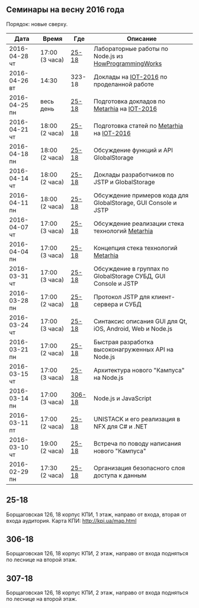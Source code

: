 ## Семинары на весну 2016 года

Порядок: новые сверху.

| Дата          | Время | Где              | Описание   |
|---            |---    |---               |---         |
| 2016-04-28 чт | 17:00 (3 часа) | [25-18](#207-18)   | Лабораторные работы по Node.js из [HowProgrammingWorks](https://github.com/HowProgrammingWorks) |
| 2016-04-26 вт | 14:30 | 323-18 | Доклады на [IOT-2016](http://fiot.kpi.ua/?page_id=5939) по проделанной работе |
| 2016-04-25 пн | весь день | [25-18](#25-18) | Подготовка докладов по [Metarhia](https://github.com/metarhia) на [IOT-2016](http://fiot.kpi.ua/?page_id=5939) |
| 2016-04-21 чт | 18:00 (2 часа) | [25-18](#25-18)   | Подготовка статей по [Metarhia](https://github.com/metarhia) на [IOT-2016](http://fiot.kpi.ua/?page_id=5939) |
| 2016-04-18 пн | 18:00 (2 часа) | [25-18](#25-18)   | Обсуждение функций и API GlobalStorage |
| 2016-04-14 чт | 18:00 (2 часа) | [25-18](#25-18)   | Доклады разработчиков по JSTP и GlobalStorage |
| 2016-04-11 пн | 18:00 (2 часа) | [25-18](#25-18)   | Обсуждение примеров кода для GlobalStorage, GUI Console и JSTP |
| 2016-04-07 чт | 17:00 (3 часа) | [25-18](#25-18)   | Обсуждение реализации стека технологий [Metarhia](https://github.com/metarhia) |
| 2016-04-04 пн | 17:00 (3 часа) | [25-18](#25-18)   | Концепция стека технологий [Metarhia](https://github.com/metarhia) |
| 2016-03-31 чт | 17:00 (3 часа) | [25-18](#25-18)   | Обсуждение в группах по GlobalStorage СУБД, GUI Console и JSTP |
| 2016-03-28 пн | 17:00 (2 часа) | [25-18](#25-18)   | Протокол JSTP для клиент-сервера и СУБД             |
| 2016-03-24 чт | 17:00 (3 часа) | [25-18](#25-18)   | Синтаксис описания GUI для Qt, iOS, Android, Web и Node.js |
| 2016-03-21 пн | 17:00 (2 часа) | [25-18](#25-18)   | Быстрая разработка высоконагруженных API на Node.js |
| 2016-03-15 чт | 17:00 (3 часа) | [25-18](#25-18)   | Архитектура нового "Кампуса" на Node.js             |
| 2016-03-14 пн | 17:00 (3 часа) | [306-18](#306-18) | Node.js и JavaScript                                |
| 2016-03-11 пт | 17:00 (2 часа) | [25-18](#25-18)   | UNISTACK и его реализация в NFX для C# и .NET       |
| 2016-03-10 чт | 19:00 (2 часа) | [25-18](#25-18)   | Встреча по поводу написания нового "Кампуса"        |
| 2016-02-29 пн | 17:30 (2 часа) | [25-18](#25-18)   | Организация безопасного слоя доступа к данным       |

## 25-18

Борщаговская 126, 18 корпус КПИ, 1 этаж, направо от входа, вторая от входа аудитория.
Карта КПИ: http://kpi.ua/map.html

## 306-18

Борщаговская 126, 18 корпус КПИ, 2 этаж, направо от входа подняться по леснице на второй этаж.

## 307-18

Борщаговская 126, 18 корпус КПИ, 2 этаж, направо от входа подняться по леснице на второй этаж.
